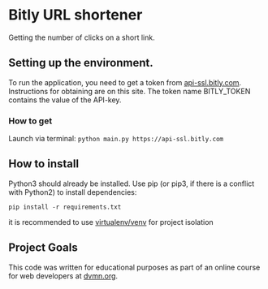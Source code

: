 # Bitly URL shortener
Getting the number of clicks on a short link.

## Setting up the environment.
To run the application, you need to get a token from [api-ssl.bitly.com](https://api-ssl.bitly.com). Instructions for obtaining are on this site. The token name BITLY_TOKEN contains the value of the API-key.

### How to get
Launch via terminal: ```python main.py https://api-ssl.bitly.com```

## How to install

Python3 should already be installed. Use pip (or pip3, if there is a conflict with Python2) to install dependencies:

```pip install -r requirements.txt```

it is recommended to use [virtualenv/venv](https://docs.python.org/3/library/venv.html) for project isolation

## Project Goals
This code was written for educational purposes as part of an online course for web developers at 
[dvmn.org](https://dvmn.org/).